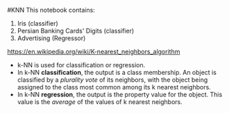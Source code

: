 #KNN
This notebook contains:
1. Iris (classifier)
2. Persian Banking Cards' Digits (classifier)
3. Advertising (Regressor)

https://en.wikipedia.org/wiki/K-nearest_neighbors_algorithm

* k-NN is used for classification or regression.
* In k-NN **classification**, the output is a class membership. An object is classified by a *plurality vote* of its neighbors, with the object being assigned to the class most common among its k nearest neighbors.
* In k-NN **regression**, the output is the property value for the object. This value is the *average* of the values of k nearest neighbors.
